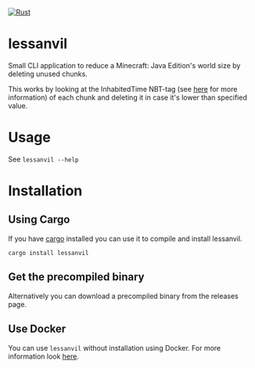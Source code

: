 [![Rust](https://github.com/icrayix/lessanvil/actions/workflows/rust.yml/badge.svg)](https://github.com/icrayix/lessanvil/actions/workflows/rust.yml)

# lessanvil
Small CLI application to reduce a Minecraft: Java Edition's world size by deleting unused chunks.

This works by looking at the InhabitedTime NBT-tag (see [here](https://minecraft.fandom.com/wiki/Chunk_format) for more information) of each chunk and deleting it in case it's lower than specified value.

# Usage
See `lessanvil --help`

# Installation

## Using Cargo
If you have [cargo](https://github.com/rust-lang/cargo) installed you can use it to compile and install lessanvil.
```
cargo install lessanvil
```

## Get the precompiled binary
Alternatively you can download a precompiled binary from the releases page.

## Use Docker
You can use `lessanvil` without installation using Docker.
For more information look [here](https://hub.docker.com/r/icrayix/lessanvil).
